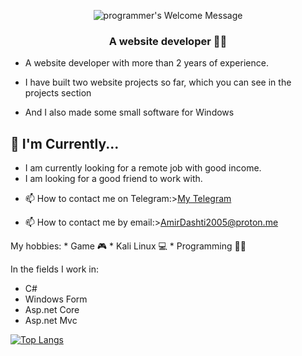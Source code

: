 <p align="center">
		<img alt="programmer's Welcome Message"
			 src="https://readme-typing-svg.herokuapp.com?size=30&background=45E5FF00&center=true&vCenter=true&lines=%F0%9F%91%8B%F0%9F%8F%BC+Hi+I'm+Amir">
</p>


<h3 align="center">A website developer 👨‍💻</h3>
<href></href>

<ul>
<li><p>A website developer with more than 2 years of experience.</p></li>
<li><p>I have built two website projects so far, which you can see in the projects section</p></li>
<li><p>And I also made some small software for Windows</p></li>
</ul>


## 📰 I'm Currently...

* I am currently looking for a remote job with good income.
* I am looking for a good friend to work with.
<ul>
<li><p>📫 How to contact me on Telegram:><a href="https://t.me/Thers_no_such_thing_as_security">My Telegram</a></strong></p></li>
<li><p>📫 How to contact me by email:><a href="">AmirDashti2005@proton.me</a></strong></p></li>
</ul>
My hobbies:
* Game 🎮
* Kali Linux 💻
* Programming 👨‍💻

In the fields I work in: 
* C#
* Windows Form
* Asp.net Core
* Asp.net Mvc



[![Top Langs](https://github-readme-stats.vercel.app/api/top-langs/?username=AmirHoseinDashti&langs_count=8)](https://github.com/AmirHoseinDashti/)
